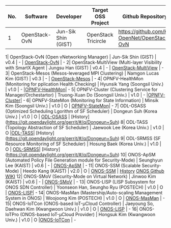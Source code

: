 No. | Software | Developer | Target OSS Project | Github Repository | 
----|----------|-----------|--------------------|-------------------|
1| OpenStack-OvN | Jun-Sik Shin (GIST) | OpenStack Tricircle | https://github.com/K-OpenNet/OpenStack-OvN |


1| OpenStack-OvN (Open vNetworking Manager) | Jun-Sik Shin (GIST) | v0.4 | - | [OpenStack-OvN](https://github.com/K-OpenNet/OpenStack-OvN) | - 
2| OpenStack-MultiView (Multi-layer Visibility with SmartX Agent | Jungsu Han (GIST) | v0.4 | - | [OpenStack-MultiView](https://github.com/K-OpenNet/OpenStack-MultiView) | - 
3| OpenStack-Mesos (Mesos-leveraged MPI Clustering) | Namgon Lucas Kim (GIST) | v0.3 | - | [OpenStack-Mesos](https://github.com/K-OpenNet/OpenStack-Mesos) | -
4| OPNFV-HealthMon (Monitoring for pplication Health Checking) | Hyunsik Yang (Soongsil Univ.) | v1.0	| - |[OPNFV-HealthMon](https://github.com/K-OpenNet/OPNFV-HealthMon)| -
5| OPNFV-Cluster (Clustering Service for Manager/Orchestartor) | Truong-Xuan Do (Soongsil Univ.) | v1.0 | - |[OPNFV-Cluster](https://github.com/K-OpenNet/OPNFV-Cluster)| - 
6| OPNFV-StateMon (Monitoring for State Information) | Minsik Kim (Soongsil Univ.) | v1.0 | O | [OPNFV-StateMon](https://github.com/K-OpenNet/OPNFV-StateMon)| - 
7| ODL-OSASS (Optimized Scheduling Lgorithm of SF Scheduler) | Dongeun Suh (Korea Univ.) | v1.0 | O | [ODL-OSASS](https://github.com/K-OpenNet/ODL-OSASS) | [History] (https://git.opendaylight.org/gerrit/#/q/Dongeun+Suh) 
8| ODL-TASS (Topology Abstraction of SF Scheduler) | Jaewook Lee (Korea Univ.) | v1.0 | O |[ODL-TASS](https://github.com/K-OpenNet/ODL-TASS)| [History] (https://git.opendaylight.org/gerrit/#/q/Dongeun+Suh) 
9| ODL-SRMSS (SF Resource Monitoring of SF Scheduler) | Hosung Baek (Korea Univ.) | v1.0 | O | [ODL-SRMSS](https://github.com/K-OpenNet/ODL-SRMSS)| [History] (https://git.opendaylight.org/gerrit/#/q/Dongeun+Suh)
10| ONOS-ApSM (Automated Policy File Generation module for Security-Mode) | Seunghyun Lee (KAIST) | v0.6 | - | [ONOS-ApSM](https://github.com/K-OpenNet/ONOS-ApSM) | - 
11| ONOS-SSM (Scalable Security-Mode) | Heedo Kang (KAIST) | v2.0 | O | [ONOS-SSM](https://github.com/K-OpenNet/ONOS-SSM) | [History](https://gerrit.onosproject.org/#/q/Heedo+Kang) [ONOS Github](https://github.com/opennetworkinglab/onos/tree/master/core/security/src/main/java/org/onosproject/security) [WIKI](https://wiki.onosproject.org/display/ONOS/Security-Mode+ONOS)
12| ONOS-SMoV (Security-Mode on Virtual Network) | Jinwoo Kim (KAIST) | v0.6 | - | [ONOS-SMoV](https://github.com/K-OpenNet/ONOS-SMoV) | - 
13| ONOS-LISP (LISP Subsystem for ONOS SDN Controller) | Yoonseon Han, Seungho Ryu (POSTECH) | v1.0 | O | [ONOS-LISP](https://github.com/K-OpenNet/ONOS-LISP)| - 
14| ONOS-MasMan (Mastership/Auto-scaling Management System in ONOS)	| Woojoong Kim (POSTECH) | v1.0 | O | [ONOS-MasMan](https://github.com/K-OpenNet/ONOS-MasMan) | - 
15| ONOS-IoTCon (ONOS-based IoT-μCloud Controller) | 	Jaeyoung So, Daehwan Kim (Kwangwoon Univ.) | v1.0 | O | [ONOS-LISP](https://github.com/K-OpenNet/ONOS-LISP) | - 
16| ONOS-IoTPro (ONOS-based IoT-μCloud Provider) | Hongsuk Kim (Kwangwoon Univ.) | v1.0 | O |[ONOS-IoTCon](https://github.com/K-OpenNet/ONOS-IoTCon) | - 

